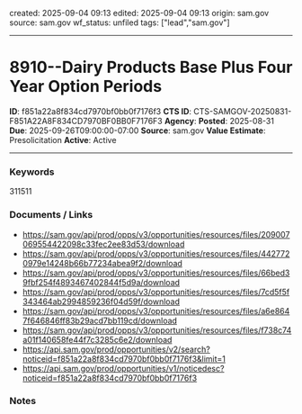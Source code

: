 created: 2025-09-04 09:13
edited: 2025-09-04 09:13
origin: sam.gov
source: sam.gov
wf_status: unfiled
tags: ["lead","sam.gov"]

---

# 8910--Dairy Products  Base Plus Four Year Option Periods

**ID**: f851a22a8f834cd7970bf0bb0f7176f3
**CTS ID**: CTS-SAMGOV-20250831-F851A22A8F834CD7970BF0BB0F7176F3
**Agency**: 
**Posted**: 2025-08-31
**Due**: 2025-09-26T09:00:00-07:00
**Source**: sam.gov
**Value Estimate**: Presolicitation
**Active**: Active

---

### Keywords
311511

### Documents / Links
- <https://sam.gov/api/prod/opps/v3/opportunities/resources/files/209007069554422098c33fec2ee83d53/download>
- <https://sam.gov/api/prod/opps/v3/opportunities/resources/files/4427720979e14248b66b77234abea9f2/download>
- <https://sam.gov/api/prod/opps/v3/opportunities/resources/files/66bed39fbf254f4893467402844f5d9a/download>
- <https://sam.gov/api/prod/opps/v3/opportunities/resources/files/7cd5f5f343464ab2994859236f04d59f/download>
- <https://sam.gov/api/prod/opps/v3/opportunities/resources/files/a6e8647f646846ff83b29acd7bb119cd/download>
- <https://sam.gov/api/prod/opps/v3/opportunities/resources/files/f738c74a01f140658fe44f7c3285c6e2/download>
- <https://api.sam.gov/prod/opportunities/v2/search?noticeid=f851a22a8f834cd7970bf0bb0f7176f3&limit=1>
- <https://api.sam.gov/prod/opportunities/v1/noticedesc?noticeid=f851a22a8f834cd7970bf0bb0f7176f3>

### Notes


